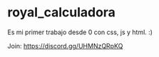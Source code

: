 # royal_calculadora
Es mi primer trabajo desde 0 con css, js y html. :)

Join: https://discord.gg/UHMNzQRpKQ
